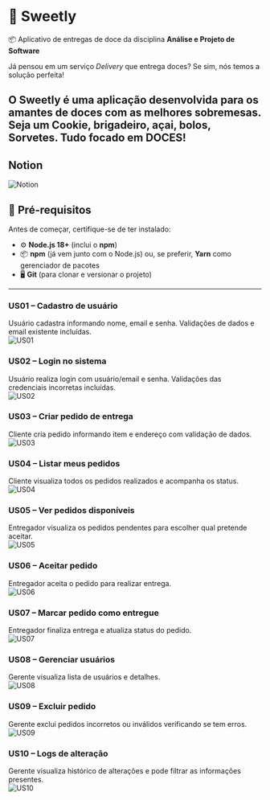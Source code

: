 # 🚀 Sweetly 
📦 Aplicativo de entregas de doce da disciplina **Análise e Projeto de Software** 

Já pensou em um serviço _Delivery_ que entrega doces? Se sim, nós temos a solução perfeita!

O Sweetly é uma aplicação desenvolvida para os amantes de doces com as melhores sobremesas. Seja um Cookie, brigadeiro, açai, bolos, Sorvetes. Tudo focado em DOCES!
---

## Notion

![Notion](Notion.png)


## 🔧 Pré-requisitos  
Antes de começar, certifique-se de ter instalado:  
- ⚙️ **Node.js 18+** (inclui o **npm**)  
- 📦 **npm** (já vem junto com o Node.js) ou, se preferir, **Yarn** como gerenciador de pacotes  
- 🖥️ **Git** (para clonar e versionar o projeto)

---

### US01 – Cadastro de usuário
Usuário cadastra informando nome, email e senha. Validações de dados e email existente incluídas.  
![US01](US01(CADASTRO).png)

### US02 – Login no sistema
Usuário realiza login com usuário/email e senha. Validações das credenciais incorretas incluídas.  
![US02](US02(LOGIN).png)

### US03 – Criar pedido de entrega
Cliente cria pedido informando item e endereço com validação de dados.  
![US03](US03(CRIARPEDIDO).png)

### US04 – Listar meus pedidos
Cliente visualiza todos os pedidos realizados e acompanha os status.  
![US04](US04(LISTARPEDIDOS).png)

### US05 – Ver pedidos disponíveis
Entregador visualiza os pedidos pendentes para escolher qual pretende aceitar.  
![US05](US05(VERPEDIDOS).png)

### US06 – Aceitar pedido
Entregador aceita o pedido para realizar entrega.  
![US06](US06(ACEITARPEDIDO).png)

### US07 – Marcar pedido como entregue
Entregador finaliza entrega e atualiza status do pedido.  
![US07](US07(ENTREGUE).png)

### US08 – Gerenciar usuários
Gerente visualiza lista de usuários e detalhes.  
![US08](US08(GERENCIARUSUARIOS).png)

### US09 – Excluir pedido
Gerente exclui pedidos incorretos ou inválidos verificando se tem erros.  
![US09](US09(EXCLUIRPEDIDO).png)

### US10 – Logs de alteração
Gerente visualiza histórico de alterações e pode filtrar as informações presentes.  
![US10](US10(LOGS).png)




